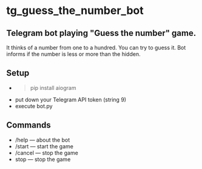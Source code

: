 # tg_guess_the_number_bot
Telegram bot playing "Guess the number" game.
---
It thinks of a number from one to a hundred. You can try to guess it. Bot informs if the number is less or more than the hidden.
## Setup
* >pip install aiogram
* put down your Telegram API token (string 9)
* execute bot.py
## Commands
* /help — about the bot
* /start — start the game
* /cancel — stop the game
* stop — stop the game

